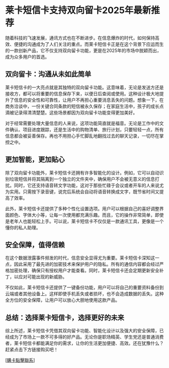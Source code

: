 # 莱卡短信卡支持双向留卡2025年最新推荐

随着科技的飞速发展，通讯方式也在不断进步。在信息爆炸的时代，如何保持高效、便捷的沟通成为了人们关注的重点。而莱卡短信卡正是在这个背景下应运而生的一款创新产品，它不仅支持双向留卡功能，更是在2025年的市场中脱颖而出，成为众多用户的首选。

## 双向留卡：沟通从未如此简单

莱卡短信卡的一大亮点就是其独特的双向留卡功能。这意味着，无论是发送方还是接收方，都可以将重要的信息保存下来，以便日后查阅或使用。这种设计极大地提升了信息的安全性和可靠性，让用户不再担心重要消息丢失的问题。想象一下，在商务洽谈中，一份关键合同条款的短信被永久保存；在家庭生活中，孩子的成长点滴被记录得清清楚楚。这些场景都因为双向留卡功能变得更加美好。

对于经常需要处理大量信息的人来说，这项功能简直就是福音。无论是工作中的文件确认、项目进度跟踪，还是生活中的购物清单、旅行计划，只要轻轻一点，所有信息都会被妥善保存。再也不用担心手忙脚乱地翻找过去的聊天记录，一切尽在掌控之中。

## 更加智能，更加贴心

除了双向留卡功能外，莱卡短信卡还拥有许多智能化的设计。例如，它可以自动识别垃圾短信并将其隔离到一个独立的文件夹中，确保用户不会被无意义的信息打扰。同时，它还支持语音转文字功能，这对于那些忙碌于会议或者开车的人来说尤为实用。只需按下录音键，说完后系统会自动将语音转换成文字，既节省时间又提高了效率。

此外，莱卡短信卡还提供了多种个性化设置选项。用户可以根据自己的喜好调整界面颜色、字体大小等，让每一次使用都充满乐趣。而且，它的操作非常简单，即使是老年人也能轻松上手。可以说，莱卡短信卡不仅仅是一款通讯工具，更像是一个懂你的私人助理。

## 安全保障，值得信赖

在这个数据泄露事件频发的时代，信息安全显得尤为重要。莱卡短信卡深知这一点，因此采用了最先进的加密技术来保护用户的隐私。所有的通信内容都会经过严格加密处理，确保只有授权用户才能查看。同时，莱卡短信卡还会定期更新安全补丁，以应对可能出现的新威胁。

不仅如此，莱卡短信卡还提供了一键备份功能，用户可以将自己的重要资料备份到云端或者其他设备上。这样即使手机丢失或者损坏，也不会造成数据的丢失。这种全方位的安全保障，让用户可以放心大胆地使用这款产品。

## 总结：选择莱卡短信卡，选择更好的未来

综上所述，莱卡短信卡凭借其双向留卡功能、智能化设计以及强大的安全保障，已经成为了市场上一款不可多得的好产品。无论你是职场精英、学生党还是普通消费者，莱卡短信卡都能满足你的需求，让你的生活更加便捷、高效。还在犹豫什么？赶紧点击下方链接购买吧！

[[購卡點擊聯系](https://t.me/s/SXDXQF)]